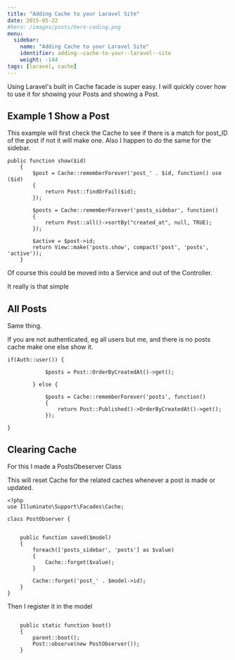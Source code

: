 ```yaml
---
title: "Adding Cache to your Laravel Site"
date: 2015-05-22
#hero: /images/posts/hero-coding.png
menu:
  sidebar:
    name: "Adding Cache to your Laravel Site"
    identifier: adding--cache-to-your--laravel--site
    weight: -144
tags: [laravel, cache]
---
```


Using Laravel's built in Cache facade is super easy. I will quickly cover how to use it for showing your Posts and showing a Post.


## Example 1 Show a Post

This example will first check the Cache to see if there is a match for post_ID of the post if not it will make one. Also I happen to do the same for the sidebar.

~~~
public function show($id)
	{
        $post = Cache::rememberForever('post_' . $id, function() use ($id)
        {
            return Post::findOrFail($id);
        });

        $posts = Cache::rememberForever('posts_sidebar', function()
        {
            return Post::all()->sortBy("created_at", null, TRUE);
        });

        $active = $post->id;
		return View::make('posts.show', compact('post', 'posts', 'active'));
	}
~~~

Of course this could be moved into a Service and out of the Controller.

It really is that simple

## All Posts

Same thing. 

If you are not authenticated, eg all users but me, and there is no posts cache make one else show it.

~~~
if(Auth::user()) {

            $posts = Post::OrderByCreatedAt()->get();

        } else {

            $posts = Cache::rememberForever('posts', function()
            {
                return Post::Published()->OrderByCreatedAt()->get();
            });

}
~~~


##  Clearing Cache

For this I made a PostsObeserver Class

This will reset Cache for the related caches whenever a post is made or updated.

~~~
<?php
use Illuminate\Support\Facades\Cache;

class PostObserver {


    public function saved($model)
    {
        foreach(['posts_sidebar', 'posts'] as $value)
        {
            Cache::forget($value);
        }

        Cache::forget('post_' . $model->id);
    }
}
~~~

Then I register it in the model 

~~~

    public static function boot()
    {
        parent::boot();
        Post::observe(new PostObserver());
    }
~~~

